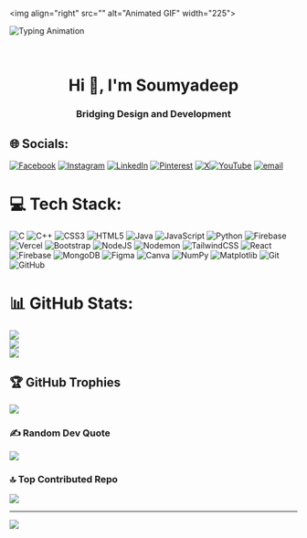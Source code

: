 <!--<p align="left"><strong><samp>「</samp></strong></p> 
<p align="right"><strong><samp>」</samp></strong></p> -->

<img align="right" src="<lottie-player id="pdp-lottie-player-3753313" loop="" background="transparent" style="width: auto; height: 500px; overflow: hidden; margin: 0px auto;"></lottie-player>" alt="Animated GIF" width="225">
<p>
<img src="https://readme-typing-svg.herokuapp.com/?font=Fira+Code&size=16&pause=800&color=EE5396&center=true&vCenter=true&random=true&width=600&height=101&lines=A+guy+who+just+focus+growing;.°˖✧+Code+should+dazzle+as+much+as+it+delivers+✧˖°.;Passionate+about+learning+and+exploring+new+technologies.;Chasing+improvement,+one+skill+at+a+time" alt="Typing Animation">
</p><br>

<h1 align="center">Hi 👋, I'm Soumyadeep</h1>
<h3 align="center">Bridging Design and Development</h3>


## 🌐 Socials:
[![Facebook](https://img.shields.io/badge/Facebook-%231877F2.svg?logo=Facebook&logoColor=white)](https://www.facebook.com/profile.php?id=100006246848717) [![Instagram](https://img.shields.io/badge/Instagram-%23E4405F.svg?logo=Instagram&logoColor=white)](https://instagram.com/_mainly_soumya_11_) [![LinkedIn](https://img.shields.io/badge/LinkedIn-%230077B5.svg?logo=linkedin&logoColor=white)](https://www.linkedin.com/in/soumyadeep-kundu-26688b279) [![Pinterest](https://img.shields.io/badge/Pinterest-%23E60023.svg?logo=Pinterest&logoColor=white)](https://in.pinterest.com/friendfulg/) [![X](https://img.shields.io/badge/X-black.svg?logo=X&logoColor=white)](https://x.com/DeepSoumya20)[![YouTube](https://img.shields.io/badge/YouTube-%23FF0000.svg?logo=YouTube&logoColor=white)](https://youtube.com/@@Soumyadeep03) [![email](https://img.shields.io/badge/Email-D14836?logo=gmail&logoColor=white)](mailto:kundusoumyadeep100@gmail.com) 

# 💻 Tech Stack:
![C](https://img.shields.io/badge/c-%2300599C.svg?style=for-the-badge&logo=c&logoColor=white) ![C++](https://img.shields.io/badge/c++-%2300599C.svg?style=for-the-badge&logo=c%2B%2B&logoColor=white) ![CSS3](https://img.shields.io/badge/css3-%231572B6.svg?style=for-the-badge&logo=css3&logoColor=white) ![HTML5](https://img.shields.io/badge/html5-%23E34F26.svg?style=for-the-badge&logo=html5&logoColor=white) ![Java](https://img.shields.io/badge/java-%23ED8B00.svg?style=for-the-badge&logo=openjdk&logoColor=white) ![JavaScript](https://img.shields.io/badge/javascript-%23323330.svg?style=for-the-badge&logo=javascript&logoColor=%23F7DF1E) ![Python](https://img.shields.io/badge/python-3670A0?style=for-the-badge&logo=python&logoColor=ffdd54) ![Firebase](https://img.shields.io/badge/firebase-%23039BE5.svg?style=for-the-badge&logo=firebase) ![Vercel](https://img.shields.io/badge/vercel-%23000000.svg?style=for-the-badge&logo=vercel&logoColor=white) ![Bootstrap](https://img.shields.io/badge/bootstrap-%238511FA.svg?style=for-the-badge&logo=bootstrap&logoColor=white) ![NodeJS](https://img.shields.io/badge/node.js-6DA55F?style=for-the-badge&logo=node.js&logoColor=white) ![Nodemon](https://img.shields.io/badge/NODEMON-%23323330.svg?style=for-the-badge&logo=nodemon&logoColor=%BBDEAD) ![TailwindCSS](https://img.shields.io/badge/tailwindcss-%2338B2AC.svg?style=for-the-badge&logo=tailwind-css&logoColor=white) ![React](https://img.shields.io/badge/react-%2320232a.svg?style=for-the-badge&logo=react&logoColor=%2361DAFB) ![Firebase](https://img.shields.io/badge/firebase-a08021?style=for-the-badge&logo=firebase&logoColor=ffcd34) ![MongoDB](https://img.shields.io/badge/MongoDB-%234ea94b.svg?style=for-the-badge&logo=mongodb&logoColor=white) ![Figma](https://img.shields.io/badge/figma-%23F24E1E.svg?style=for-the-badge&logo=figma&logoColor=white) ![Canva](https://img.shields.io/badge/Canva-%2300C4CC.svg?style=for-the-badge&logo=Canva&logoColor=white) ![NumPy](https://img.shields.io/badge/numpy-%23013243.svg?style=for-the-badge&logo=numpy&logoColor=white) ![Matplotlib](https://img.shields.io/badge/Matplotlib-%23ffffff.svg?style=for-the-badge&logo=Matplotlib&logoColor=black) ![Git](https://img.shields.io/badge/git-%23F05033.svg?style=for-the-badge&logo=git&logoColor=white) ![GitHub](https://img.shields.io/badge/github-%23121011.svg?style=for-the-badge&logo=github&logoColor=white)
# 📊 GitHub Stats:
![](https://github-readme-stats.vercel.app/api?username=CyberSoumya&theme=dark&hide_border=false&include_all_commits=false&count_private=false)<br/>
![](https://nirzak-streak-stats.vercel.app/?user=CyberSoumya&theme=dark&hide_border=false)<br/>
![](https://github-readme-stats.vercel.app/api/top-langs/?username=CyberSoumya&theme=dark&hide_border=false&include_all_commits=false&count_private=false&layout=compact)

## 🏆 GitHub Trophies
![](https://github-profile-trophy.vercel.app/?username=CyberSoumya&theme=radical&no-frame=false&no-bg=true&margin-w=4)

### ✍️ Random Dev Quote
![](https://quotes-github-readme.vercel.app/api?type=horizontal&theme=radical)

### 🔝 Top Contributed Repo
![](https://github-contributor-stats.vercel.app/api?username=CyberSoumya&limit=5&theme=dark&combine_all_yearly_contributions=true)

---
[![](https://visitcount.itsvg.in/api?id=CyberSoumya&icon=0&color=0)](https://visitcount.itsvg.in)

<!-- Proudly created with GPRM ( https://gprm.itsvg.in ) -->
